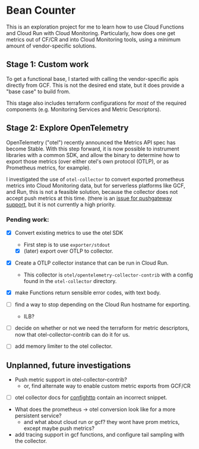# Bean Counter

This is an exploration project for me to learn how to use Cloud Functions and
Cloud Run with Cloud Monitoring. Particularly, how does one get metrics out of
CF/CR and into Cloud Monitoring tools, using a minimum amount of vendor-specific
solutions.

## Stage 1: Custom work

To get a functional base, I started with calling the vendor-specific apis
directly from GCF. This is not the desired end state, but it does provide a
"base case" to build from.

This stage also includes terraform configurations for *most* of the required
components (e.g. Monitoring Services and Metric Descriptors).

## Stage 2: Explore OpenTelemetry

OpenTelemetry ("otel") recently announced the Metrics API spec has become
Stable. With this step forward, it is now possible to instrument libraries with
a common SDK, and allow the binary to determine how to export those metrics
(over either otel's own protocol (OTLP), or as Prometheus metrics, for example).

I investigated the use of `otel-collector` to convert exported prometheus
metrics into Cloud Monitoring data, but for serverless platforms like GCF, and
Run, this is not a feasible solution, because the collector does not accept push
metrics at this time. (there is an [issue for pushgateway
support](https://github.com/open-telemetry/opentelemetry-go/issues/522), but it
is not currently a high priority.

### Pending work:
- [X] Convert existing metrics to use the otel SDK
  - First step is to use `exporter/stdout`
  - [X] (later) export over OTLP to collector.
- [X] Create a OTLP collector instance that can be run in Cloud Run.
  - This collector is `otel/opentelemetry-collector-contrib` with a config found
  in the `otel-collector` directory. 
- [X] make Functions return sensible error codes, with text body.
- [ ] find a way to stop depending on the Cloud Run hostname for exporting.
  - ILB?
- [ ] decide on whether or not we need the terraform for metric descriptors, now
that otel-collector-contrib can do it for us.
- [ ] add memory limiter to the otel collector.


## Unplanned, future investigations
- Push metric support in otel-collector-contrib?
  - or, find alternate way to enable custom metric exports from GCF/CR
- [ ] otel collector docs for [confighttp](https://github.com/open-telemetry/opentelemetry-collector/tree/main/config/confighttp) contain an incorrect snippet.
- What does the prometheus -> otel conversion look like for a more persistent service?
  - and what about cloud run or gcf? they wont have prom metrics, except maybe push metrics?
- add tracing support in gcf functions, and configure tail sampling with the collector.